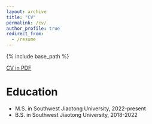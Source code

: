 ```yaml
---
layout: archive
title: "CV"
permalink: /cv/
author_profile: true
redirect_from:
  - /resume
---
```


{% include base_path %}


[CV in PDF](https://github.com/yinhuang2022/yinhuang2022.github.io/files/CV-YinHuang.pdf)

Education
======
* M.S. in Southwest Jiaotong University, 2022-present
* B.S. in Southwest Jiaotong University, 2018-2022



